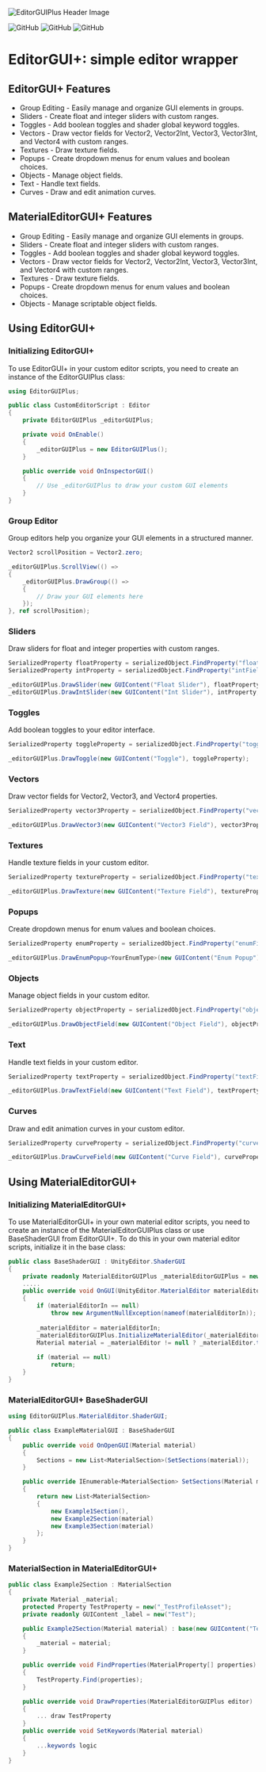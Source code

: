 ![EditorGUIPlus Header Image](Documentation/Images/EditorGUIPlusMainHeader.png)

![GitHub](https://img.shields.io/github/v/release/ShadowShardTools/EditorGUI-Plus)
![GitHub](https://img.shields.io/github/license/ShadowShardTools/EditorGUI-Plus?style=plastic&label=License&link=https%3A%2F%2Fgithub.com%2FShadowShardTools%2FEditorGUI-Plus%2Fblob%2Fmain%2FLICENSE)
![GitHub](https://img.shields.io/github/last-commit/ShadowShardTools/EditorGUI-Plus)

# EditorGUI+: simple editor wrapper

## EditorGUI+ Features

* Group Editing - Easily manage and organize GUI elements in groups.
* Sliders - Create float and integer sliders with custom ranges.
* Toggles - Add boolean toggles and shader global keyword toggles.
* Vectors - Draw vector fields for Vector2, Vector2Int, Vector3, Vector3Int, and Vector4 with custom ranges.
* Textures - Draw texture fields.
* Popups - Create dropdown menus for enum values and boolean choices.
* Objects - Manage object fields.
* Text - Handle text fields.
* Curves - Draw and edit animation curves.

## MaterialEditorGUI+ Features

* Group Editing - Easily manage and organize GUI elements in groups.
* Sliders - Create float and integer sliders with custom ranges.
* Toggles - Add boolean toggles and shader global keyword toggles.
* Vectors - Draw vector fields for Vector2, Vector2Int, Vector3, Vector3Int, and Vector4 with custom ranges.
* Textures - Draw texture fields.
* Popups - Create dropdown menus for enum values and boolean choices.
* Objects - Manage scriptable object fields.

## Using EditorGUI+
### Initializing EditorGUI+
To use EditorGUI+ in your custom editor scripts, you need to create an instance of the EditorGUIPlus class:

```csharp
using EditorGUIPlus;

public class CustomEditorScript : Editor
{
    private EditorGUIPlus _editorGUIPlus;

    private void OnEnable()
    {
        _editorGUIPlus = new EditorGUIPlus();
    }

    public override void OnInspectorGUI()
    {
        // Use _editorGUIPlus to draw your custom GUI elements
    }
}
```
### Group Editor
Group editors help you organize your GUI elements in a structured manner.

```csharp
Vector2 scrollPosition = Vector2.zero;

_editorGUIPlus.ScrollView(() =>
{
    _editorGUIPlus.DrawGroup(() =>
    {
        // Draw your GUI elements here
    });
}, ref scrollPosition);
```

### Sliders
Draw sliders for float and integer properties with custom ranges.

```csharp
SerializedProperty floatProperty = serializedObject.FindProperty("floatField");
SerializedProperty intProperty = serializedObject.FindProperty("intField");

_editorGUIPlus.DrawSlider(new GUIContent("Float Slider"), floatProperty, new FloatRange(0f, 1f));
_editorGUIPlus.DrawIntSlider(new GUIContent("Int Slider"), intProperty, new IntRange(0, 10));
```

### Toggles
Add boolean toggles to your editor interface.

```csharp
SerializedProperty toggleProperty = serializedObject.FindProperty("toggleField");

_editorGUIPlus.DrawToggle(new GUIContent("Toggle"), toggleProperty);
```

### Vectors
Draw vector fields for Vector2, Vector3, and Vector4 properties.

```csharp
SerializedProperty vector3Property = serializedObject.FindProperty("vector3Field");

_editorGUIPlus.DrawVector3(new GUIContent("Vector3 Field"), vector3Property, new Vector3Range(Vector3.zero, Vector3.one));
```

### Textures
Handle texture fields in your custom editor.

```csharp
SerializedProperty textureProperty = serializedObject.FindProperty("textureField");

_editorGUIPlus.DrawTexture(new GUIContent("Texture Field"), textureProperty);
```

### Popups
Create dropdown menus for enum values and boolean choices.

```csharp
SerializedProperty enumProperty = serializedObject.FindProperty("enumField");

_editorGUIPlus.DrawEnumPopup<YourEnumType>(new GUIContent("Enum Popup"), enumProperty);
```

### Objects
Manage object fields in your custom editor.

```csharp
SerializedProperty objectProperty = serializedObject.FindProperty("objectField");

_editorGUIPlus.DrawObjectField(new GUIContent("Object Field"), objectProperty, typeof(Object));
```

### Text
Handle text fields in your custom editor.

```csharp
SerializedProperty textProperty = serializedObject.FindProperty("textField");

_editorGUIPlus.DrawTextField(new GUIContent("Text Field"), textProperty);
```

### Curves
Draw and edit animation curves in your custom editor.

```csharp
SerializedProperty curveProperty = serializedObject.FindProperty("curveField");

_editorGUIPlus.DrawCurveField(new GUIContent("Curve Field"), curveProperty);
```

## Using MaterialEditorGUI+
### Initializing MaterialEditorGUI+
To use MaterialEditorGUI+ in your own material editor scripts, you need to create an instance of the MaterialEditorGUIPlus class or use BaseShaderGUI from EditorGUI+.
To do this in your own material editor scripts, initialize it in the base class:

```csharp
public class BaseShaderGUI : UnityEditor.ShaderGUI
{
    private readonly MaterialEditorGUIPlus _materialEditorGUIPlus = new();
    .....
    public override void OnGUI(UnityEditor.MaterialEditor materialEditorIn, MaterialProperty[] properties)
    {
        if (materialEditorIn == null)
            throw new ArgumentNullException(nameof(materialEditorIn));
            
        _materialEditor = materialEditorIn;
        _materialEditorGUIPlus.InitializeMaterialEditor(_materialEditor);
        Material material = _materialEditor != null ? _materialEditor.target as Material : null;
            
        if (material == null)
            return;
    }
}
```

### MaterialEditorGUI+ BaseShaderGUI
```csharp
using EditorGUIPlus.MaterialEditor.ShaderGUI;

public class ExampleMaterialGUI : BaseShaderGUI
{
    public override void OnOpenGUI(Material material)
    {
        Sections = new List<MaterialSection>(SetSections(material));
    }

    public override IEnumerable<MaterialSection> SetSections(Material material)
    {
        return new List<MaterialSection>
        {
            new Example1Section(),
            new Example2Section(material)
            new Example3Section(material)
        };
    }
}
```

### MaterialSection in MaterialEditorGUI+
```csharp
public class Example2Section : MaterialSection
{
    private Material _material;
    protected Property TestProperty = new("_TestProfileAsset");
    private readonly GUIContent _label = new("Test");

    public Example2Section(Material material) : base(new GUIContent("Test Label"))
    {
        _material = material;
    }

    public override void FindProperties(MaterialProperty[] properties)
    {
        TestProperty.Find(properties);
    }

    public override void DrawProperties(MaterialEditorGUIPlus editor)
    {
        ... draw TestProperty
    }
    public override void SetKeywords(Material material)
    {
        ...keywords logic
    }
}
```
